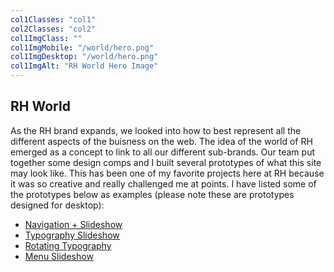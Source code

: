 ```yaml
---
col1Classes: "col1"
col2Classes: "col2"
col1ImgClass: ""
col1ImgMobile: "/world/hero.png"
col1ImgDesktop: "/world/hero.png"
col1ImgAlt: "RH World Hero Image"
---
```


## RH World

As the RH brand expands, we looked into how to best represent all the different aspects of the buisness on the web. The idea of the world of RH emerged as a concept to link to all our different sub-brands. Our team put together some design comps and I built several prototypes of what this site may look like. This has been one of my favorite projects here at RH because it was so creative and really challenged me at points. I have listed some of the prototypes below as examples (please note these are prototypes designed for desktop):

<div style="width: 100%;">
  <ul>
    <li><a href="https://keen-galileo-2a2828.netlify.com/" >Navigation + Slideshow</a></li>
    <li><a href="https://trusting-benz-f32f28.netlify.com/design1/" >Typography Slideshow</a></li>
    <li><a href="https://trusting-benz-f32f28.netlify.com/design4/" >Rotating Typography</a></li>
    <li><a href="https://trusting-benz-f32f28.netlify.com/design6/" >Menu Slideshow</a></li>
  </ul>
</div>
      